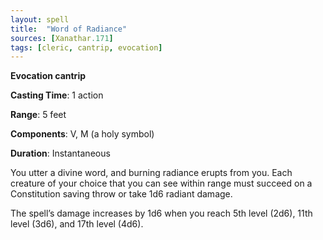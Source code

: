 ```yaml
---
layout: spell
title:  "Word of Radiance"
sources: [Xanathar.171]
tags: [cleric, cantrip, evocation]
---
```


**Evocation cantrip**

**Casting Time**: 1 action

**Range**: 5 feet

**Components**: V, M (a holy symbol)

**Duration**: Instantaneous

You utter a divine word, and burning radiance erupts from you. Each creature of your choice that you can see within range must succeed on a Constitution saving throw or take 1d6 radiant damage.

The spell’s damage increases by 1d6 when you reach 5th level (2d6), 11th level (3d6), and 17th level (4d6).
